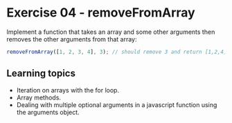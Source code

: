 # Exercise 04 - removeFromArray

Implement a function that takes an array and some other arguments then removes the other arguments from that array:

```javascript
removeFromArray([1, 2, 3, 4], 3); // should remove 3 and return [1,2,4]
```

## Learning topics

- Iteration on arrays with the for loop.
- Array methods.
- Dealing with multiple optional arguments in a javascript function using the arguments object.

